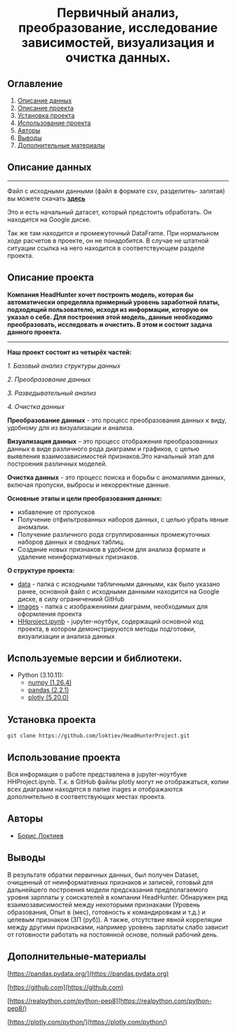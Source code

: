 
<!-- ![](./images/data_cleaning.png) -->
# <center> Первичный анализ, преобразование, исследование зависимостей, визуализация и очистка данных. </center>
## Оглавление
1. [Описание данных](#Описание-данных)
2. [Описание проекта](#Описание-проекта)
4. [Установка проекта](#Установка-проекта)
5. [Использование проекта](#Использование-проекта)
6. [Авторы](#Авторы)
7. [Выводы](#Выводы)
8. [Дополнительные материалы](#Литература)

<h2 id="Описание-данных">Описание данных</h2>

____________________________________________________________
Файл с исходными данными (файл в формате csv, разделитеь- запятая) вы можете скачать **[здесь](https://drive.google.com/file/d/12VJy9uaBFVBKbJ-JG9X2F-8gJs617eBb/view?usp=sharing)**

Это и есть начальный датасет, который предстоить обработать. Он находится на Google диске. 

Так же там находится и промежуточный DataFrame. При нормальном ходе расчетов в проекте, он не понадобится. В случае не штатной ситуации ссылка на него находится в соответствующем разделе проекта.

<h2 id="Описание-проекта">Описание проекта</h2>

**Компания HeadHunter хочет построить модель, которая бы автоматически определяла примерный уровень заработной платы, подходящий пользователю, исходя из информации, которую он указал о себе. Для построения этой модель, данные необходимо преобразовать, исследовать и очистить. В этом и состоит задача данного проекта.**


_____________________________________________________________
**Наш проект состоит из четырёх частей:**

*1. Базовый анализ структуры данных*

*2. Преобразование данных*

*3. Разведывательный анализ*

*4. Очистка данных*

**Преобразование данных** - это процесс преобразования данных к виду, удобному для из визуализации и анализа.

**Визуализация данных** – это процесс отображения преобразованных данных в виде различного рода диаграмм и графиков, с целью выявления взаимозависимостей признаков.Это начальный этап для построения различных моделей.

**Очистка данных** - это процесс поиска и борьбы с аномалиями данных, включая пропуски, выбросы и некорректные данные.

**Основные этапы и цели преобразования данных:**
* избавление от пропусков
* Получение отфильтрованных наборов данных, с целью убрать явные аномалии.
* Получение различного рода сгруппированных промежуточных наборов данных и сводных таблиц.
* Создание новых признаков в удобном для анализа формате и удаление неинформативных признаков.


**О структуре проекта:**
* [data](./data) - папка с исходными табличными данными, как было указано ранее, основной файл с исходными данными находится на Google диске, в силу ограничениий GitHub
* [images](./images) - папка с изображениями диаграмм, необходимых для оформления проекта
* [HHproject.ipynb](./HHproject.ipynb) - jupyter-ноутбук, содержащий основной код проекта, в котором демонстрируются методы подготовки, визуализации и анализа данных


## Используемые версии и библиотеки.
* Python (3.10.11):
    * [numpy (1.26.4)](https://numpy.org)
    * [pandas (2.2.1)](https://pandas.pydata.org)
    * [plotly (5.20.0)](https://plotly.com)
    

<h2 id="Установка-проекта">Установка проекта</h2>

```
git clone https://github.com/loktiev/HeadHunterProject.git
```

<h2 id="Использование-проекта">Использование проекта</h2>


Вся информация о работе представлена в jupyter-ноутбуке HHProject.ipynb. Т.к. в GitHub файлы plotly могут не отображаться, копии всех диаграмм находятся в папке inages и отображаются дополнительно в соответствующих местах проекта.


<h2 id="Авторы">Авторы</h2>

* [Борис Локтиев](@BILoktiev)

<h2 id="Выводы">Выводы</h2>

В результате обратки первичных данных, был получен Dataset, очищенный от неинформативных признаков и записей, готовый для дальнейшего построения модели предсказания предполагаемого уровня зарплаты у соискателей в компании HeadHunter. 
Обнаружен ряд взаимозависимостей между некоторыми признаками (Уровень образования, Опыт в (мес), готовность к командировкам и т.д.) и целевым признаком (ЗП (руб)). А также, отсутствие явной корреляции между другими признаками, например уровень зарплаты слабо зависит от готовности работать на постоянной основе, полный рабочий день.  



<h2 id="Литература">Дополнительные-материалы</h2>

[https://pandas.pydata.org/](https://pandas.pydata.org)

[https://github.com](https://github.com)

[https://realpython.com/python-pep8](https://realpython.com/python-pep8/)

[https://plotly.com/python/](https://plotly.com/python/)